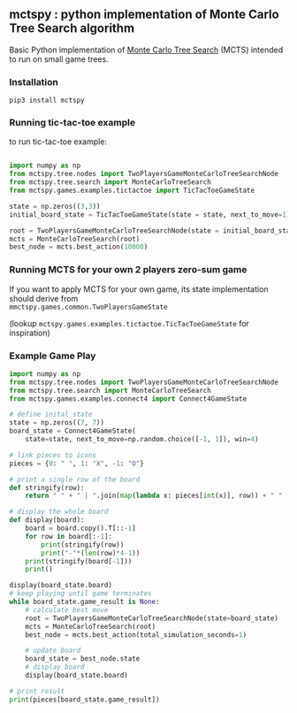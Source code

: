 ## mctspy : python implementation of Monte Carlo Tree Search algorithm

 
Basic Python implementation of [Monte Carlo Tree Search](https://int8.io/monte-carlo-tree-search-beginners-guide) (MCTS) intended to run on small game trees. 
 

### Installation

```
pip3 install mctspy
``` 

### Running tic-tac-toe example 

to run tic-tac-toe example:

```python

import numpy as np
from mctspy.tree.nodes import TwoPlayersGameMonteCarloTreeSearchNode
from mctspy.tree.search import MonteCarloTreeSearch
from mctspy.games.examples.tictactoe import TicTacToeGameState

state = np.zeros((3,3))
initial_board_state = TicTacToeGameState(state = state, next_to_move=1)

root = TwoPlayersGameMonteCarloTreeSearchNode(state = initial_board_state)
mcts = MonteCarloTreeSearch(root)
best_node = mcts.best_action(10000)

```


### Running MCTS for your own 2 players zero-sum game 

If you want to apply MCTS for your own game, its state implementation should derive from  
`mmctspy.games.common.TwoPlayersGameState` 

(lookup `mctspy.games.examples.tictactoe.TicTacToeGameState` for inspiration)

### Example Game Play
```python
import numpy as np
from mctspy.tree.nodes import TwoPlayersGameMonteCarloTreeSearchNode
from mctspy.tree.search import MonteCarloTreeSearch
from mctspy.games.examples.connect4 import Connect4GameState

# define inital state
state = np.zeros((7, 7))
board_state = Connect4GameState(
    state=state, next_to_move=np.random.choice([-1, 1]), win=4)

# link pieces to icons
pieces = {0: " ", 1: "X", -1: "O"}

# print a single row of the board
def stringify(row):
    return " " + " | ".join(map(lambda x: pieces[int(x)], row)) + " "

# display the whole board
def display(board):
    board = board.copy().T[::-1]
    for row in board[:-1]:
        print(stringify(row))
        print("-"*(len(row)*4-1))
    print(stringify(board[-1]))
    print()

display(board_state.board)
# keep playing until game terminates
while board_state.game_result is None:
    # calculate best move
    root = TwoPlayersGameMonteCarloTreeSearchNode(state=board_state)
    mcts = MonteCarloTreeSearch(root)
    best_node = mcts.best_action(total_simulation_seconds=1)

    # update board
    board_state = best_node.state
    # display board
    display(board_state.board)

# print result
print(pieces[board_state.game_result])

```
